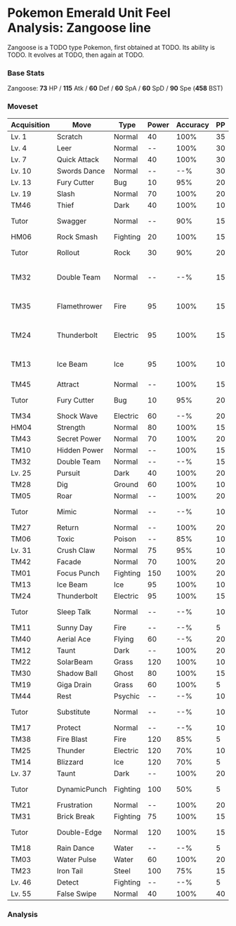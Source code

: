 # Pokemon Emerald Unit Feel Analysis: Zangoose line

Zangoose is a TODO type Pokemon, first obtained at TODO. Its ability is TODO. It evolves at TODO, then again at TODO.

### Base Stats

Zangoose: **73** HP / **115** Atk / **60** Def / **60** SpA / **60** SpD / **90** Spe (**458** BST)

### Moveset

|Acquisition|Move        |Type    |Power|Accuracy|PP |Notes                    |
|---        |---         |---     |---  |---     |---|---                      |
|Lv. 1      |Scratch     |Normal  |40   |100%    |35 |                         |
|Lv. 4      |Leer        |Normal  |--   |100%    |30 |                         |
|Lv. 7      |Quick Attack|Normal  |40   |100%    |30 |                         |
|Lv. 10     |Swords Dance|Normal  |--   |--%     |30 |                         |
|Lv. 13     |Fury Cutter |Bug     |10   |95%     |20 |                         |
|Lv. 19     |Slash       |Normal  |70   |100%    |20 |                         |
|TM46       |Thief       |Dark    |40   |100%    |10 |                         |
|Tutor      |Swagger     |Normal  |--   |90%     |15 |Emerald only             |
|HM06       |Rock Smash  |Fighting|20   |100%    |15 |                         |
|Tutor      |Rollout     |Rock    |30   |90%     |20 |Emerald only             |
|TM32       |Double Team |Normal  |--   |--%     |15 |Buy at Game Corner       |
|TM35       |Flamethrower|Fire    |95   |100%    |15 |Buy at Game Corner       |
|TM24       |Thunderbolt |Electric|95   |100%    |15 |Buy at Game Corner       |
|TM13       |Ice Beam    |Ice     |95   |100%    |10 |Buy at Game Corner       |
|TM45       |Attract     |Normal  |--   |100%    |15 |                         |
|Tutor      |Fury Cutter |Bug     |10   |95%     |20 |Emerald only             |
|TM34       |Shock Wave  |Electric|60   |--%     |20 |                         |
|HM04       |Strength    |Normal  |80   |100%    |15 |                         |
|TM43       |Secret Power|Normal  |70   |100%    |20 |                         |
|TM10       |Hidden Power|Normal  |--   |100%    |15 |                         |
|TM32       |Double Team |Normal  |--   |--%     |15 |                         |
|Lv. 25     |Pursuit     |Dark    |40   |100%    |20 |                         |
|TM28       |Dig         |Ground  |60   |100%    |10 |                         |
|TM05       |Roar        |Normal  |--   |100%    |20 |                         |
|Tutor      |Mimic       |Normal  |--   |--%     |10 |Emerald only             |
|TM27       |Return      |Normal  |--   |100%    |20 |                         |
|TM06       |Toxic       |Poison  |--   |85%     |10 |                         |
|Lv. 31     |Crush Claw  |Normal  |75   |95%     |10 |                         |
|TM42       |Facade      |Normal  |70   |100%    |20 |                         |
|TM01       |Focus Punch |Fighting|150  |100%    |20 |                         |
|TM13       |Ice Beam    |Ice     |95   |100%    |10 |                         |
|TM24       |Thunderbolt |Electric|95   |100%    |15 |                         |
|Tutor      |Sleep Talk  |Normal  |--   |--%     |10 |Emerald only             |
|TM11       |Sunny Day   |Fire    |--   |--%     |5  |                         |
|TM40       |Aerial Ace  |Flying  |60   |--%     |20 |                         |
|TM12       |Taunt       |Dark    |--   |100%    |20 |                         |
|TM22       |SolarBeam   |Grass   |120  |100%    |10 |                         |
|TM30       |Shadow Ball |Ghost   |80   |100%    |15 |                         |
|TM19       |Giga Drain  |Grass   |60   |100%    |5  |                         |
|TM44       |Rest        |Psychic |--   |--%     |10 |                         |
|Tutor      |Substitute  |Normal  |--   |--%     |10 |Emerald only             |
|TM17       |Protect     |Normal  |--   |--%     |10 |                         |
|TM38       |Fire Blast  |Fire    |120  |85%     |5  |                         |
|TM25       |Thunder     |Electric|120  |70%     |10 |                         |
|TM14       |Blizzard    |Ice     |120  |70%     |5  |                         |
|Lv. 37     |Taunt       |Dark    |--   |100%    |20 |                         |
|Tutor      |DynamicPunch|Fighting|100  |50%     |5  |Emerald only             |
|TM21       |Frustration |Normal  |--   |100%    |20 |                         |
|TM31       |Brick Break |Fighting|75   |100%    |15 |                         |
|Tutor      |Double-Edge |Normal  |120  |100%    |15 |Emerald only             |
|TM18       |Rain Dance  |Water   |--   |--%     |5  |                         |
|TM03       |Water Pulse |Water   |60   |100%    |20 |                         |
|TM23       |Iron Tail   |Steel   |100  |75%     |15 |                         |
|Lv. 46     |Detect      |Fighting|--   |--%     |5  |                         |
|Lv. 55     |False Swipe |Normal  |40   |100%    |40 |                         |

### Analysis